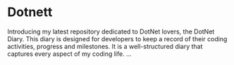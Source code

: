 # Dotnett
Introducing my latest repository dedicated to DotNet lovers, the DotNet Diary. This diary is designed for developers to keep a record of their coding activities, progress and milestones. It is a well-structured diary that captures every aspect of my coding life.
...